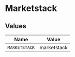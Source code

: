 # Marketstack


## Values

| Name          | Value         |
| ------------- | ------------- |
| `MARKETSTACK` | marketstack   |
